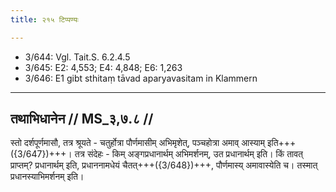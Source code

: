 ```yaml
---
title: २१५ टिप्पण्यः

---
```

- 3/644: Vgl. Tait.S. 6.2.4.5
- 3/645: E2: 4,553; E4: 4,848; E6: 1,263
- 3/646: E1 gibt sthitaṃ tāvad aparyavasitam in Klammern

____________________________________________


## तथाभिधानेन // MS_३,७.८ //

स्तो दर्शपूर्णमासौ, तत्र श्रूयते - चतुर्होत्रा पौर्णमासीम् अभिमृशेत्, पञ्चहोत्रा अमाव् आस्याम् इति+++({3/647})+++। तत्र संदेहः - किम् अङ्गप्रधानार्थम् अभिमर्शनम्, उत प्रधानार्थम् इति। किं तावत् प्राप्तम्? प्रधानार्थम् इति, प्रधाननामधेयं चैतत्+++({3/648})+++, पौर्णमास्य् अमावास्येति च। तस्मात् प्रधानस्याभिमर्शनम् इति।
